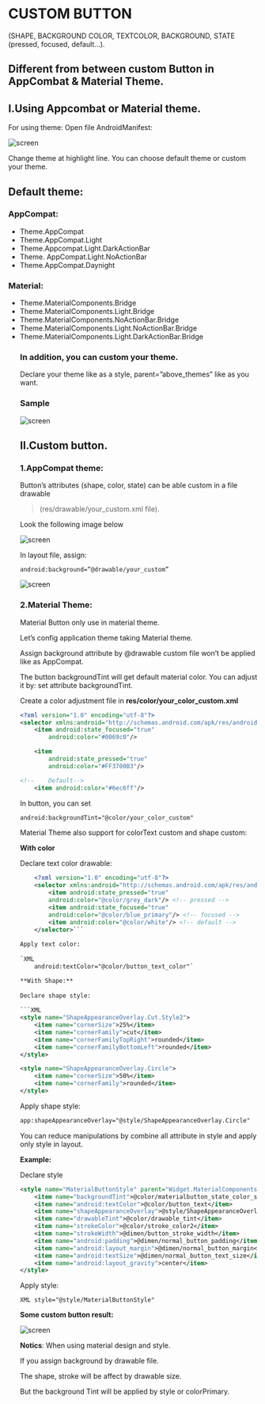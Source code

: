 # CUSTOM BUTTON 
(SHAPE, BACKGROUND COLOR, TEXTCOLOR, BACKGROUND, STATE (pressed, focused, default…).

## Different from between custom Button in AppCombat & Material Theme.

## I.Using Appcombat or Material theme.
For using theme:
Open file AndroidManifest:
 
 ![screen](https://github.com/huyhoangse97/ButtonTemplate/blob/master/medias/image0.png)
 
Change theme at highlight line.
You can choose default theme or custom your theme.

## Default theme:

### AppCompat:
<ul>
<li>Theme.AppCompat</li>
<li>Theme.AppCompat.Light</li>
<li>Theme.Appcompat.Light.DarkActionBar</li>
<li>Theme. AppCompat.Light.NoActionBar</li>
<li>Theme.AppCompat.Daynight</li>
</ul>	
 
### Material:
<ul>
<li>Theme.MaterialComponents.Bridge</li>
<li>Theme.MaterialComponents.Light.Bridge</li>
<li>Theme.MaterialComponents.NoActionBar.Bridge</li>
<li>Theme.MaterialComponents.Light.NoActionBar.Bridge</li>
<li>Theme.MaterialComponents.Light.DarkActionBar.Bridge</li>
	 
### In addition, you can custom your theme.
Declare your theme like as a style, parent=”above_themes” like as you want.
	 
### Sample
	 
 ![screen](https://github.com/huyhoangse97/ButtonTemplate/blob/master/medias/image1.png)
  
## II.Custom button.
 
### 1.AppCompat theme:
 
Button’s attributes (shape, color, state) can be able custom in a file drawable 
	
>(res/drawable/your_custom.xml file).

Look the following image below
	 
 ![screen](https://github.com/huyhoangse97/ButtonTemplate/blob/master/medias/image2.png)
 
In layout file, assign:
	
`android:background=”@drawable/your_custom”`
	 
 ![screen](https://github.com/huyhoangse97/ButtonTemplate/blob/master/medias/image3.png)
 
### 2.Material Theme:
Material Button only use in material theme. 
	 
Let’s config application theme taking Material theme.
	
Assign background attribute by @drawable custom file won’t be applied like as AppCompat.
	 
The button backgroundTint will get default material color. You can adjust it by: set attribute backgroundTint.
	
Create a color adjustment file in **res/color/your_color_custom.xml**
 
```XML
<?xml version="1.0" encoding="utf-8"?>
<selector xmlns:android="http://schemas.android.com/apk/res/android" >
    <item android:state_focused="true"
        android:color="#0069c0"/>

    <item
        android:state_pressed="true"
        android:color="#FF3700B3"/>

<!--    Default-->
    <item android:color="#6ec6ff"/>

```

In button, you can set 
  
```XML
android:backgroundTint="@color/your_color_custom"
```

Material Theme also support for colorText custom and shape custom:
	
**With color**

Declare text color drawable:
	
```XML
	<?xml version="1.0" encoding="utf-8"?>
	<selector xmlns:android="http://schemas.android.com/apk/res/android" >
	    <item android:state_pressed="true"
		android:color="@color/grey_dark"/> <!-- pressed -->
	    <item android:state_focused="true"
		android:color="@color/blue_primary"/> <!-- focused -->
	    <item android:color="@color/white"/> <!-- default -->
	</selector>```
	
Apply text color:
	
`XML
	android:textColor="@color/button_text_color"`

**With Shape:**
	
Declare shape style: 
  
```XML
<style name="ShapeAppearanceOverlay.Cut.Style2">
    <item name="cornerSize">25%</item>
    <item name="cornerFamily">cut</item>
    <item name="cornerFamilyTopRight">rounded</item>
    <item name="cornerFamilyBottomLeft">rounded</item>
</style>

<style name="ShapeAppearanceOverlay.Circle">
    <item name="cornerSize">50%</item>
    <item name="cornerFamily">rounded</item>
</style>
```

Apply shape style:
	
```XML
app:shapeAppearanceOverlay="@style/ShapeAppearanceOverlay.Circle"
```

You can reduce manipulations by combine all attribute in style and apply only style in layout.
	
 **Example:**
	
Declare style
	
```XML
<style name="MaterialButtonStyle" parent="Widget.MaterialComponents.Button.TextButton">
    <item name="backgroundTint">@color/materialbutton_state_color_style1</item>
    <item name="android:textColor">@color/button_text</item>
    <item name="shapeAppearanceOverlay">@style/ShapeAppearanceOverlay.Cut.Style2</item>
    <item name="drawableTint">@color/drawable_tint</item>
    <item name="strokeColor">@color/stroke_color2</item>
    <item name="strokeWidth">@dimen/button_stroke_width</item>
    <item name="android:padding">@dimen/normal_button_padding</item>
    <item name="android:layout_margin">@dimen/normal_button_margin</item>
    <item name="android:textSize">@dimen/normal_button_text_size</item>
    <item name="android:layout_gravity">center</item>
</style>

```

Apply style:
	
`XML
	style="@style/MaterialButtonStyle"`

**Some custom button result:**
	
![screen](https://github.com/huyhoangse97/ButtonTemplate/blob/master/medias/image4.png)
	
**Notics**: When using material design and style.
	
If you assign background by drawable file.
	
The shape, stroke will be affect by drawable size.
	
But the background Tint will be applied by style or colorPrimary.
